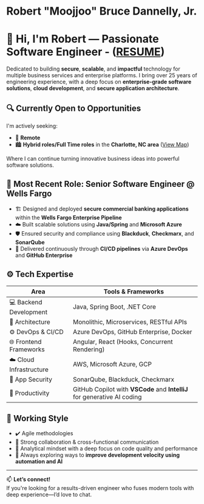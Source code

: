 # Robert "Moojjoo" Bruce Dannelly, Jr.

# 👋 Hi, I'm Robert — Passionate Software Engineer - ([RESUME](https://goo.gl/BrujGq))

Dedicated to building **secure**, **scalable**, and **impactful** technology for multiple business services and enterprise platforms. I bring over 25 years of engineering experience, with a deep focus on **enterprise-grade software solutions**, **cloud development**, and **secure application architecture**.

## 🔍 Currently Open to Opportunities

I'm actively seeking:

- 📡 **Remote**
- 🏙️ **Hybrid roles/Full Time roles** in the **Charlotte, NC area** ([View Map](https://goo.gl/45ewvA))

Where I can continue turning innovative business ideas into powerful software solutions.

## 💼 Most Recent Role: Senior Software Engineer @ Wells Fargo

- 🏗️ Designed and deployed **secure commercial banking applications** within the **Wells Fargo Enterprise Pipeline**
- ☁️ Built scalable solutions using **Java/Spring** and **Microsoft Azure**
- 🛡️ Ensured security and compliance using **Blackduck**, **Checkmarx**, and **SonarQube**
- 🔄 Delivered continuously through **CI/CD pipelines** via **Azure DevOps** and **GitHub Enterprise**

## ⚙️ Tech Expertise

| Area                    | Tools & Frameworks                                                                 |
|-------------------------|------------------------------------------------------------------------------------|
| 💻 Backend Development  | Java, Spring Boot, .NET Core                                                       |
| 🧩 Architecture         | Monolithic, Microservices, RESTful APIs                                            |
| ⚙️ DevOps & CI/CD       | Azure DevOps, GitHub Enterprise, Docker                                            |
| 🌐 Frontend Frameworks  | Angular, React (Hooks, Concurrent Rendering)                                       |
| ☁️ Cloud Infrastructure | AWS, Microsoft Azure, GCP                                                          |
| 🔐 App Security         | SonarQube, Blackduck, Checkmarx                                                    |
| 🧠 Productivity         | GitHub Copilot with **VSCode** and **IntelliJ** for generative AI coding           |

## 🔁 Working Style

- ✔️ Agile methodologies
- 💬 Strong collaboration & cross-functional communication
- 🔎 Analytical mindset with a deep focus on code quality and performance
- 🚀 Always exploring ways to **improve development velocity using automation and AI**

---

📫 **Let’s connect!**  
If you're looking for a results-driven engineer who fuses modern tools with deep experience—I’d love to chat.
